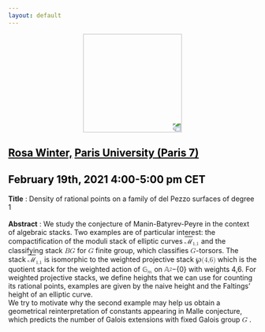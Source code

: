 ```yaml
---
layout: default
---
```


<p align="center">
  <img width="200" height="200" style="transform: rotate(0.5turn);" src="https://upload.wikimedia.org/wikipedia/commons/1/18/Rational_points_of_bounded_height_outside_the_27_lines_on_Clebsch%27s_diagonal_cubic_surface.png">
</p>

## <a href="https://personal-homepages.mis.mpg.de/winter/" style="color:black">Rosa Winter,</a> <a href="" style="color:black">Paris University (Paris 7)</a>
## <c style="color:black">February 19th, 2021  4:00-5:00 pm CET</c>

<b>Title</b> : Density of rational points on a family of del Pezzo surfaces of degree 1
<br>
<br>
<b>Abstract</b> : We study the conjecture of Manin-Batyrev-Peyre in the context of algebraic stacks. Two examples are of particular interest: the compactification of the moduli stack of elliptic curves <span STYLE="text-decoration:overline" >&#8499;<math xmlns='http://www.w3.org/1998/Math/MathML'><msub><mi></mi><mi>1,1</mi></msub></math></span> and the classifying stack <math><mi>B</mi><mi>G</mi></math> for <math><mi>G</mi></math> finite group, which classifies <math><mi>G</mi></math>-torsors.  The stack <span STYLE="text-decoration:overline" >&#8499;<math xmlns='http://www.w3.org/1998/Math/MathML'><msub><mi></mi><mi>1,1</mi></msub></math></span> is isomorphic to the weighted projective stack &#8472;<math><mi>(</mi><mi>4</mi><mi>,</mi><mi>6</mi><mi>)</mi></math> which is the quotient stack for the weighted action of &#x1D53E;<math><msub><mi></mi><mi>m</mi></msub></math> on &#x1D538;<math><mover><mi></mi><mi>2</mi></mover></math>−{0} with weights 4,6.  For weighted projective stacks, we define heights that we can use for counting its rational points, examples are given by the naive height and the Faltings’ height of an elliptic curve. <br>
We  try  to  motivate  why  the  second  example  may  help  us  obtain  a  geometrical reinterpretation of constants appearing in Malle conjecture, which predicts the number of Galois extensions with fixed Galois group <math><mi>G</mi></math> .
